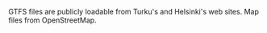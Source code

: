 GTFS files are publicly loadable from Turku's and Helsinki's web sites. Map files from OpenStreetMap.
